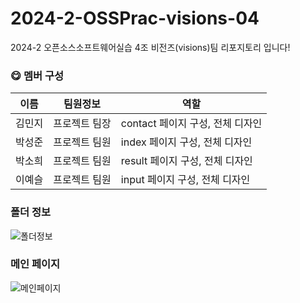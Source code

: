 # 2024-2-OSSPrac-visions-04
2024-2 오픈소스소프트웨어실습 4조 비전즈(visions)팀 리포지토리 입니다!

### 😋 멤버 구성

| 이름 | 팀원정보 | 역할 | 
|------|---|---|
| 김민지 | 프로젝트 팀장 |contact 페이지 구성, 전체 디자인 |
| 박성준 | 프로젝트 팀원 |index 페이지 구성, 전체 디자인 |
| 박소희 | 프로젝트 팀원 |result 페이지 구성, 전체 디자인 |
| 이예슬 | 프로젝트 팀원 |input 페이지 구성, 전체 디자인 |


### 폴더 정보
<img src="https://github.com/user-attachments/assets/c6934e3e-aaf1-40f6-af3a-cdffc969c965" alt="폴더정보">

### 메인 페이지
<img src="https://github.com/user-attachments/assets/338ab326-729e-436b-b385-c67810b908af" alt="메인페이지">

